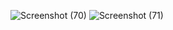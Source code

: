 ![Screenshot (70)](https://github.com/user-attachments/assets/48ea71bf-ee3a-4b48-ac2b-a2d56ae61ecf)
![Screenshot (71)](https://github.com/user-attachments/assets/e39dab32-0f47-4e85-bd23-1c4390580a07)
